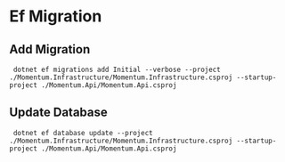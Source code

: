 # Ef Migration

## Add Migration
```
 dotnet ef migrations add Initial --verbose --project ./Momentum.Infrastructure/Momentum.Infrastructure.csproj --startup-project ./Momentum.Api/Momentum.Api.csproj
```

## Update Database
```
 dotnet ef database update --project ./Momentum.Infrastructure/Momentum.Infrastructure.csproj --startup-project ./Momentum.Api/Momentum.Api.csproj
```